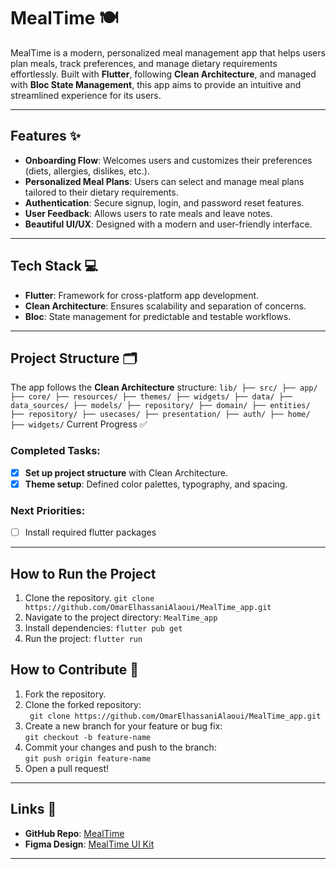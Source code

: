 # MealTime 🍽️

MealTime is a modern, personalized meal management app that helps users plan meals, track preferences, and manage dietary requirements effortlessly. Built with **Flutter**, following **Clean Architecture**, and managed with **Bloc State Management**, this app aims to provide an intuitive and streamlined experience for its users.

---

## Features ✨

- **Onboarding Flow**: Welcomes users and customizes their preferences (diets, allergies, dislikes, etc.).
- **Personalized Meal Plans**: Users can select and manage meal plans tailored to their dietary requirements.
- **Authentication**: Secure signup, login, and password reset features.
- **User Feedback**: Allows users to rate meals and leave notes.
- **Beautiful UI/UX**: Designed with a modern and user-friendly interface.

---

## Tech Stack 💻

- **Flutter**: Framework for cross-platform app development.
- **Clean Architecture**: Ensures scalability and separation of concerns.
- **Bloc**: State management for predictable and testable workflows.

---

## Project Structure 🗂️

The app follows the **Clean Architecture** structure:
`
lib/
├── src/
    ├── app/
        ├── core/
        ├── resources/
        ├── themes/
        ├── widgets/
    ├── data/
        ├── data_sources/
        ├── models/
        ├── repository/
    ├── domain/
        ├── entities/
        ├── repository/
        ├── usecases/
    ├── presentation/
        ├── auth/
        ├── home/
        ├── widgets/
`
Current Progress ✅
### Completed Tasks:
- [x] **Set up project structure** with Clean Architecture.
- [x] **Theme setup**: Defined color palettes, typography, and spacing.
### Next Priorities:
- [ ] Install required flutter packages 
---

## How to Run the Project

1. Clone the repository.
    `git clone https://github.com/OmarElhassaniAlaoui/MealTime_app.git`
2. Navigate to the project directory:
    `MealTime_app`
3. Install dependencies:
    `flutter pub get`
4. Run the project:
    `flutter run`

## How to Contribute 🤝

1. Fork the repository.
2. Clone the forked repository:  
   ` git clone https://github.com/OmarElhassaniAlaoui/MealTime_app.git`
3. Create a new branch for your feature or bug fix:  
   `git checkout -b feature-name`
4. Commit your changes and push to the branch:  
   `git push origin feature-name`
5. Open a pull request!

---

## Links 🔗

- **GitHub Repo**: [MealTime]([https://github.com/yourusername/MealTime](https://github.com/OmarElhassaniAlaoui/MealTime_app))
- **Figma Design**: [MealTime UI Kit](https://www.figma.com/design/hLXr2XOOpOqowjEAFc3Y8L/Recipe-App-UI-Kit-(Community)?node-id=0-1&node-type=canvas&t=ypb1ceWp2i2mAnyG-0)

---
